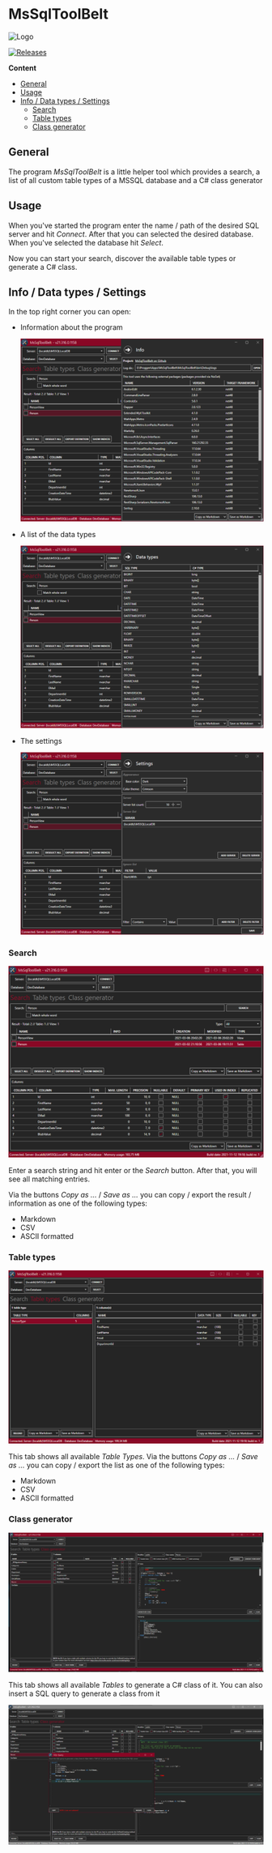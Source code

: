 # MsSqlToolBelt

![Logo](https://repository-images.githubusercontent.com/273479602/9e50b60c-a523-44bf-8e03-c6d5669b0684)

[![Releases](https://img.shields.io/github/v/release/InvaderZim85/MsSqlToolBelt)](https://github.com/InvaderZim85/MsSqlToolBelt/releases)

**Content**
<!-- TOC -->

- [General](#general)
- [Usage](#usage)
- [Info / Data types / Settings](#info--data-types--settings)
    - [Search](#search)
    - [Table types](#table-types)
    - [Class generator](#class-generator)

<!-- /TOC -->


## General
The program *MsSqlToolBelt* is a little helper tool which provides a search, a list of all custom table types of a MSSQL database and a C# class generator

## Usage
When you've started the program enter the name / path of the desired SQL server and hit *Connect*. After that you can selected the desired database. When you've selected the database hit *Select*.

Now you can start your search, discover the available table types or generate a C# class.

## Info / Data types / Settings

In the top right corner you can open:
- Information about the program

    ![Info](images/002.png)

- A list of the data types

    ![Code Types](images/003.png)

- The settings

    ![Settings](images/004.png)

### Search
![search](images/001.png)

Enter a search string and hit enter or the *Search* button. After that, you will see all matching entries.

Via the buttons *Copy as ...* / *Save as ...* you can copy / export the result / information as one of the following types:
- Markdown
- CSV
- ASCII formatted

### Table types
![table types](images/005.png)

This tab shows all available *Table Types*. Via the buttons *Copy as ...* / *Save as ...* you can copy / export the list as one of the following types:
- Markdown
- CSV
- ASCII formatted

### Class generator
![class generator](images/006.png)

This tab shows all available *Tables* to generate a C# class of it. You can also insert a SQL query to generate a class from it

![class generator 2](images/007.png)
